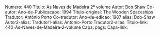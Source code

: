 Numero: 440
Titulo: As Naves de Madeira 2º volume
Autor: Bob Shaw
Co-autor: 
Ano-de-Publicacaoo: 1994
Titulo-original: The Wooden Spaceships
Tradutor: António Porto
Co-tradutor: 
Ano-de-edicao: 1987
alias: Bob-Shaw
Autor2-alias: 
Tradutor1-alias: Antonio-Porto
Tradutor2-alias: 
Titulo-link: 440-As-Naves-de-Madeira-2-volume
Capa: 
pags: 
Capa-link: